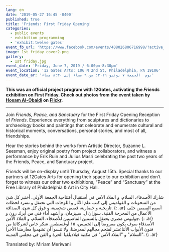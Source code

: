 ```yaml
---
lang: en
date: '2019-05-27 16:45 -0400'
published: true
title: 'Friends: First Friday Opening'
categories:
  - public events
  - exhibition programming
  - 'exhibit:twelve gates'
event_fb_url: 'https://www.facebook.com/events/408026806716998/?active_tab=about'
image: 1st friday cover2.png
gallery:
  - 1st friday.jpg
event_date: 'Friday, June 7, 2019 / 6:00pm-8:30pm'
event_location: '12 Gates Arts: 106 N 2nd St, Philadelphia, PA 19106'
event_date_ar: 'يوم  الحمعة ٧ يونيو ٢٠١٩: من ٦ مساء إلى ٨:٣٠ مساء'
---
```

**This was an official project program with 12Gates, activating the _Friends_ exhibition on First Friday. Check out photos from the event taken by [Hosam Al-Obaidi](https://www.facebook.com/Say-Cheese-106758220748744/) on [Flickr](https://www.flickr.com/gp/154354320@N05/KoG8N7).**


<hr/>


Join _Friends, Peace, and Sanctuary_ for the First Friday Opening Reception of _Friends_. Experience everything from sculptures and dictionaries to archaeology books and paintings that celebrate and enumerate cultural and historical moments, conversations, personal stories, and most of all, friendships.

Hear the stories behind the works form Artistic Director, Suzanne L. Seesman, enjoy original poetry from project collaborators, and witness a performance by Erik Ruin and Julius Masri celebrating the past two years of the Friends, Peace, and Sanctuary project. 

_Friends_ will be on-display until Thursday, August 15th. Special thanks to our partners at 12Gates Arts for opening their space to our exhibition and don’t forget to witness our other two exhibitions, “Peace” and “Sanctuary” at the Free Library of Philadelphia & Art in City Hall.

شارك الأصدقاء، السلام، و الملاذ الآمن في أستقبال أفتتاحية الجمعة الأولى. أختبر كل شئ من المنحوتات و القواميس إلى كتب علم الآثار و اللوحات التي تحتفل و تسرد لحظات تاريخية و حضارية، قصص شخصية، و فوق كل شئ، الصداقة.
{: .ar}
أسمع القصص خلف الأعمال من المخرجة الفنية، سوزان ل. سييزمان، و أشهد أداء فني من أيرك روِن و جوليوس مصري يحتفل بالسنتين الماضيتين للأصدقاء، السلام، و الملاذ الآمن.
{: .ar}
الأصدقاء سوف يكون معروضاً إلى الخميس، ١٥ أوغسطس. شكر خاص لشركائنا من فنون الأبواب الأثناعشر لفتحم مجالهم لمعرضنا، ولا تنسوا أن تشهدوا معارضنا الأخرا "السلام" و "الملاذ الآمن" في مكتبة فيلاديلفيا الحرة و الفن في مجلس المدينة.
{: .ar}

Translated by: Miriam Meriwani
